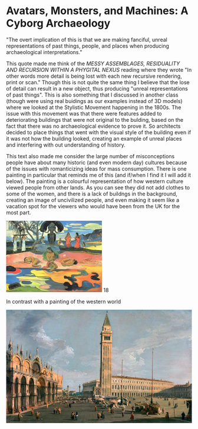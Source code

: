 # Avatars, Monsters, and Machines: A Cyborg Archaeology
  
  "The overt implication of this is that we are making fanciful, unreal representations of past things, people, and places when producing archaeological interpretations." 
  
  This quote made me think of the *MESSY ASSEMBLAGES, RESIDUALITY AND RECURSION WITHIN A PHYGITAL NEXUS* reading where they wrote "In other words more detail is being lost with each new recursive rendering, print or scan." Though this is not quite the same thing I believe that the lose of detail can result in a new object, thus producing "unreal representations of past things". This is also something that I discussed in another class (though were using real buidings as our examples instead of 3D models) where we looked at the Stylistic Movement happening in the 1800s. The issue with this movement was that there were features added to deteriorating buildings that were not original to the bulding, based on the fact that there was no archaeological evidence to prove it. So architects decided to place things that went with the visual style of the building even if it was not how the building looked, creating an example of unreal places and interfering with out understanding of history.
  
  This text also made me consider the large number of misconceptions people have about many historic (and even modern day) cultures because of the issues with romanticizing ideas for mass consumption. There is one painting in particular that reminds me of this (and if/when I find it I will add it below). The painting is a colourful representation of how western culture viewed people from other lands. As you can see they did not add clothes to some of the women, and there is a lack of buildngs in the background, creating an image of uncivilized people, and even making it seem like a vacation spot for the viewers who would have been from the UK for the most part.  
  
  ![Image](tahiti.jpg) 18
  
  In contrast with a painting of the western world
  
  ![Image](western.jpg)
  
  
